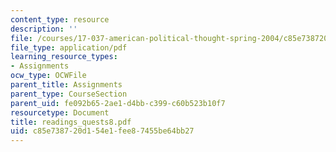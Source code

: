 ```yaml
---
content_type: resource
description: ''
file: /courses/17-037-american-political-thought-spring-2004/c85e738720d154e1fee87455be64bb27_readings_quests8.pdf
file_type: application/pdf
learning_resource_types:
- Assignments
ocw_type: OCWFile
parent_title: Assignments
parent_type: CourseSection
parent_uid: fe092b65-2ae1-d4bb-c399-c60b523b10f7
resourcetype: Document
title: readings_quests8.pdf
uid: c85e7387-20d1-54e1-fee8-7455be64bb27
---
```

